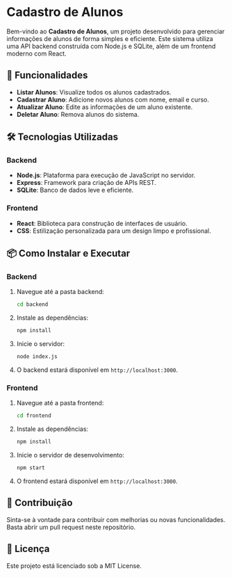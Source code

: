 

# Cadastro de Alunos

Bem-vindo ao **Cadastro de Alunos**, um projeto desenvolvido para gerenciar informações de alunos de forma simples e eficiente. Este sistema utiliza uma API backend construída com Node.js e SQLite, além de um frontend moderno com React.

## 🚀 Funcionalidades

- **Listar Alunos**: Visualize todos os alunos cadastrados.
- **Cadastrar Aluno**: Adicione novos alunos com nome, email e curso.
- **Atualizar Aluno**: Edite as informações de um aluno existente.
- **Deletar Aluno**: Remova alunos do sistema.

## 🛠️ Tecnologias Utilizadas

### Backend
- **Node.js**: Plataforma para execução de JavaScript no servidor.
- **Express**: Framework para criação de APIs REST.
- **SQLite**: Banco de dados leve e eficiente.

### Frontend
- **React**: Biblioteca para construção de interfaces de usuário.
- **CSS**: Estilização personalizada para um design limpo e profissional.

## 📦 Como Instalar e Executar

### Backend
1. Navegue até a pasta backend:
   ```bash
   cd backend
   ```
2. Instale as dependências:
   ```bash
   npm install
   ```
3. Inicie o servidor:
   ```bash
   node index.js
   ```
4. O backend estará disponível em `http://localhost:3000`.

### Frontend
1. Navegue até a pasta frontend:
   ```bash
   cd frontend
   ```
2. Instale as dependências:
   ```bash
   npm install
   ```
3. Inicie o servidor de desenvolvimento:
   ```bash
   npm start
   ```
4. O frontend estará disponível em `http://localhost:3000`.

## 🤝 Contribuição

Sinta-se à vontade para contribuir com melhorias ou novas funcionalidades. Basta abrir um pull request neste repositório.

## 📄 Licença

Este projeto está licenciado sob a MIT License.



